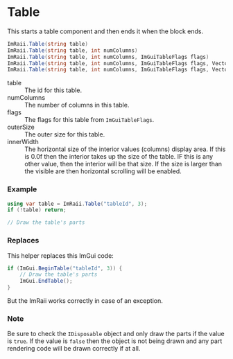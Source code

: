 # Table

This starts a table component and then ends it when the block ends.

```csharp
ImRaii.Table(string table)
ImRaii.Table(string table, int numColumns)
ImRaii.Table(string table, int numColumns, ImGuiTableFlags flags)
ImRaii.Table(string table, int numColumns, ImGuiTableFlags flags, Vector2 outerSize)
ImRaii.Table(string table, int numColumns, ImGuiTableFlags flags, Vector2 outerSize, float innerWidth)
```

<dl>
    <dt>table</dt>
    <dd>The id for this table.</dd>
    <dt>numColumns</dt>
    <dd>The number of columns in this table.</dd>
    <dt>flags</dt>
    <dd>The flags for this table from <code>ImGuiTableFlags</code>.</dd>
    <dt>outerSize</dt>
    <dd>The outer size for this table.</dd>
    <dt>innerWidth</dt>
    <dd>The horizontal size of the interior values (columns) display area. If
    this is 0.0f then the interior takes up the size of the table. IF this is
    any other value, then the interior will be that size. If the size is larger
    than the visible are then horizontal scrolling will be enabled.</dd>
</dl>

### Example

```csharp
using var table = ImRaii.Table("tableId", 3);
if (!table) return;

// Draw the table's parts
```

### Replaces

This helper replaces this ImGui code:

```csharp
if (ImGui.BeginTable("tableId", 3)) {
    // Draw the table's parts
    ImGui.EndTable();
}
```

But the ImRaii works correctly in case of an exception.

### Note

Be sure to check the <code>IDisposable</code> object and only draw the parts if
the value is <code>true</code>. If the value is <code>false</code> then the
object is not being drawn and any part rendering code will be drawn correctly if
at all.
